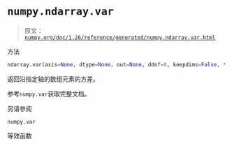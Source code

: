 # `numpy.ndarray.var`

> 原文：[`numpy.org/doc/1.26/reference/generated/numpy.ndarray.var.html`](https://numpy.org/doc/1.26/reference/generated/numpy.ndarray.var.html)

方法

```py
ndarray.var(axis=None, dtype=None, out=None, ddof=0, keepdims=False, *, where=True)
```

返回沿指定轴的数组元素的方差。

参考`numpy.var`获取完整文档。

另请参阅

`numpy.var`

等效函数
